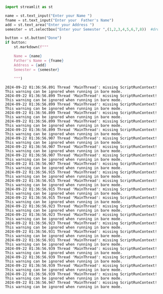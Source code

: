```python
import streamlit as st

name = st.text_input("Enter your Name ")
fname = st.text_input("Enter your  Father's Name")
add = st.text_area("Enter your Address ")
semester = st.selectbox("Enter your Semester ",(1,2,3,4,5,6,7,8))  #dropdown

button = st.button("Done")
if button:
    st.markdown(f"""
    
    Name = {name}
    Father's Name = {fname}
    Address = {add}
    Semester = {semester}
    
    """)
```

    2024-09-22 01:36:56.891 Thread 'MainThread': missing ScriptRunContext! This warning can be ignored when running in bare mode.
    2024-09-22 01:36:56.899 Thread 'MainThread': missing ScriptRunContext! This warning can be ignored when running in bare mode.
    2024-09-22 01:36:56.899 Thread 'MainThread': missing ScriptRunContext! This warning can be ignored when running in bare mode.
    2024-09-22 01:36:56.899 Thread 'MainThread': missing ScriptRunContext! This warning can be ignored when running in bare mode.
    2024-09-22 01:36:56.899 Thread 'MainThread': missing ScriptRunContext! This warning can be ignored when running in bare mode.
    2024-09-22 01:36:56.899 Thread 'MainThread': missing ScriptRunContext! This warning can be ignored when running in bare mode.
    2024-09-22 01:36:56.907 Thread 'MainThread': missing ScriptRunContext! This warning can be ignored when running in bare mode.
    2024-09-22 01:36:56.907 Thread 'MainThread': missing ScriptRunContext! This warning can be ignored when running in bare mode.
    2024-09-22 01:36:56.907 Thread 'MainThread': missing ScriptRunContext! This warning can be ignored when running in bare mode.
    2024-09-22 01:36:56.907 Thread 'MainThread': missing ScriptRunContext! This warning can be ignored when running in bare mode.
    2024-09-22 01:36:56.915 Thread 'MainThread': missing ScriptRunContext! This warning can be ignored when running in bare mode.
    2024-09-22 01:36:56.915 Thread 'MainThread': missing ScriptRunContext! This warning can be ignored when running in bare mode.
    2024-09-22 01:36:56.915 Thread 'MainThread': missing ScriptRunContext! This warning can be ignored when running in bare mode.
    2024-09-22 01:36:56.915 Thread 'MainThread': missing ScriptRunContext! This warning can be ignored when running in bare mode.
    2024-09-22 01:36:56.923 Thread 'MainThread': missing ScriptRunContext! This warning can be ignored when running in bare mode.
    2024-09-22 01:36:56.923 Thread 'MainThread': missing ScriptRunContext! This warning can be ignored when running in bare mode.
    2024-09-22 01:36:56.923 Thread 'MainThread': missing ScriptRunContext! This warning can be ignored when running in bare mode.
    2024-09-22 01:36:56.931 Thread 'MainThread': missing ScriptRunContext! This warning can be ignored when running in bare mode.
    2024-09-22 01:36:56.931 Thread 'MainThread': missing ScriptRunContext! This warning can be ignored when running in bare mode.
    2024-09-22 01:36:56.939 Thread 'MainThread': missing ScriptRunContext! This warning can be ignored when running in bare mode.
    2024-09-22 01:36:56.939 Thread 'MainThread': missing ScriptRunContext! This warning can be ignored when running in bare mode.
    2024-09-22 01:36:56.939 Thread 'MainThread': missing ScriptRunContext! This warning can be ignored when running in bare mode.
    2024-09-22 01:36:56.939 Thread 'MainThread': missing ScriptRunContext! This warning can be ignored when running in bare mode.
    2024-09-22 01:36:56.947 Thread 'MainThread': missing ScriptRunContext! This warning can be ignored when running in bare mode.
    


```python

```
